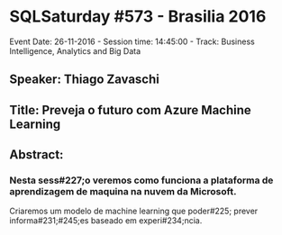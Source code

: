 # SQLSaturday #573 - Brasilia 2016
Event Date: 26-11-2016 - Session time: 14:45:00 - Track: Business Intelligence, Analytics and Big Data
## Speaker: Thiago Zavaschi
## Title: Preveja o futuro com Azure Machine Learning
## Abstract:
### Nesta sess#227;o veremos como funciona a plataforma de aprendizagem de maquina na nuvem da Microsoft. 
Criaremos um modelo de machine learning que poder#225; prever informa#231;#245;es baseado em experi#234;ncia.
